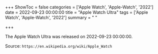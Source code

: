 +++
ShowToc = false
categories = ['Apple Watch', 'Apple-Watch', '2022']
date = 2022-09-23 00:00:00
title = "Apple Watch Ultra"
tags = ['Apple Watch', 'Apple-Watch', '2022']
summary = " "

+++

The Apple Watch Ultra was released on 2022-09-23 00:00:00.

Source: `https://en.wikipedia.org/wiki/Apple_Watch`


